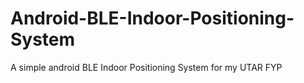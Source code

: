 # Android-BLE-Indoor-Positioning-System
A simple android BLE Indoor Positioning System for my UTAR FYP
